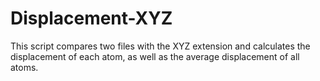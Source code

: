 # Displacement-XYZ
This script compares two files with the XYZ extension and calculates the displacement of each atom, as well as the average displacement of all atoms.
